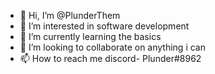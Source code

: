 - 👋 Hi, I’m @PlunderThem
- 👀 I’m interested in software development
- 🌱 I’m currently learning the basics
- 💞️ I’m looking to collaborate on anything i can
- 📫 How to reach me discord- Plunder#8962

<!---
PlunderThem/PlunderThem is a ✨ special ✨ repository because its `README.md` (this file) appears on your GitHub profile.
You can click the Preview link to take a look at your changes.
--->
